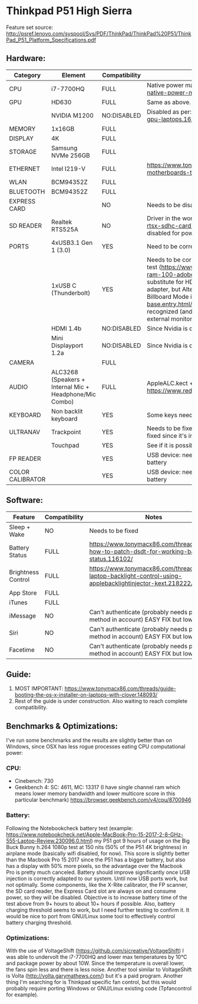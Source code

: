 # Thinkpad P51 High Sierra

Feature set source: http://psref.lenovo.com/syspool/Sys/PDF/ThinkPad/ThinkPad%20P51/ThinkPad_P51_Platform_Specifications.pdf

## Hardware:

| Category | Element | Compatibility | Notes |
| ------------- | ------------- | ------------- | ------------- | 
| CPU | i7-7700HQ | FULL | Native power management works correctly, as per: https://www.tonymacx86.com/threads/guide-native-power-management-for-laptops.175801/
| GPU | HD630 | FULL | Same as above. Full hardware acceleration.					
| | NVIDIA M1200 | NO:DISABLED | Disabled as per: https://www.tonymacx86.com/threads/guide-disabling-discrete-graphics-in-dual-gpu-laptops.163772/ |
| MEMORY | 1x16GB | FULL | |
| DISPLAY | 4K | FULL | |
| STORAGE | Samsung NVMe 256GB | FULL | |
| ETHERNET | Intel I219-V | FULL | https://www.tonymacx86.com/threads/intel-i219-ethernet-drivers-for-skylake-100-series-motherboards-testing.180995/ |
| WLAN | BCM94352Z | FULL | |
| BLUETOOTH | BCM94352Z | FULL | |
| EXPRESS CARD | | NO | Needs to be disabled for power consumption reasons through ACPI SSDT patches |
| SD READER | Realtek RTS525A | NO | Driver in the works https://www.insanelymac.com/forum/topic/321080-sineteks-driver-for-realtek-rtsx-sdhc-card-readers/, until the driver is 100% complete and bugfree this component will be disabled for power consumption reasons |
| PORTS | 4xUSB3.1 Gen 1 (3.0) | YES | Need to be correctly setup through USBInjectAll.kext + custom SSDT |
| | 1xUSB C (Thunderbolt) | YES | Needs to be correctly tested and setup as above. Thunderbolt could work but I don't have a device to test (https://www.tonymacx86.com/threads/guide-dell-xps-15-9560-4k-touch-1tb-ssd-32gb-ram-100-adobergb.224486/). USB type C should work as expected and objective is to make it a substitute for HDMI/Mini Displayport/VGA through adapters. I tested with one USB C to HDMI/VGA adapter, but Alternate Mode (necessary for HDMI/VGA) didn't start and IORegistryExplorer would show Billboard Mode instead https://www.silabs.com/community/mcu/8-bit/knowledge-base.entry.html/2016/09/26/what_s_the_role_ofb-FaDC; however, this means USB C is correctly recognized (and System Properties confirms this too), but I have to find a good adapter to confirm external monitors can work. |
| | HDMI 1.4b | NO:DISABLED | Since Nvidia is disabled, this port connected to it can't work |
| | Mini Displayport 1.2a | NO:DISABLED | Since Nvidia is disabled, this port connected to it can't work |
| CAMERA | | FULL | |
| AUDIO | ALC3268 (Speakers + Internal Mic + Headphone/Mic Combo) | FULL | AppleALC.kect + Layout #29 as per: https://www.reddit.com/r/hackintosh/comments/4e23w6/guide_native_audio_with_clover_applealckext/ |
| KEYBOARD | Non backlit keyboard | YES | Some keys need to be fixed/setup with SSDT patches, especially leds |
| ULTRANAV | Trackpoint | YES | Needs to be fixed: movement is not smooth (it's blocky/jumpy). Also, center trackpoint button should be fixed since it's imprecise. |
| | Touchpad | YES | See if it is possible to add more gestures |
| FP READER | | YES | USB device: needs to be disabled through USBInjectAll.kext + custom SSDT since not used to preserve battery |
| COLOR CALIBRATOR | | YES | USB device: needs to be disabled through USBInjectAll.kext + custom SSDT since not used to preserve battery |

## Software:

| Feature | Compatibility | Notes |
| ------------- | ------------- | ------------- |
| Sleep + Wake | NO | Needs to be fixed |
| Battery Status | FULL | https://www.tonymacx86.com/threads/guide-how-to-patch-dsdt-for-working-battery-status.116102/ |
| Brightness Control | FULL | https://www.tonymacx86.com/threads/guide-laptop-backlight-control-using-applebacklightinjector-kext.218222/ |
| App Store | FULL | |
| iTunes | FULL | |
| iMessage | NO | Can't authenticate (probably needs payment method in account) EASY FIX but low priority |
| Siri | NO | Can't authenticate (probably needs payment method in account) EASY FIX but low priority |
| Facetime | NO | Can't authenticate (probably needs payment method in account) EASY FIX but low priority |

## Guide:
1) MOST IMPORTANT: https://www.tonymacx86.com/threads/guide-booting-the-os-x-installer-on-laptops-with-clover.148093/
2) Rest of the guide is under construction. Also waiting to reach complete compatibility.

## Benchmarks & Optimizations:

I've run some benchmarks and the results are slightly better than on Windows, since OSX has less rogue processes eating CPU computational power:
### CPU:
- Cinebench: 730
- Geekbench 4: SC: 4611, MC: 13317 (I have single channel ram which means lower memory bandwidth and lower multicore score in this particular benchmark) https://browser.geekbench.com/v4/cpu/8700946

### Battery:
Following the Notebookcheck battery test (example: https://www.notebookcheck.net/Apple-MacBook-Pro-15-2017-2-8-GHz-555-Laptop-Review.230096.0.html) my P51 got 9 hours of usage on the Big Buck Bunny h.264 1080p test at 150 nits (50% of the P51 4K brightness) in airplane mode (basically wifi disabled, for now). This score is slightly better than the Macbook Pro 15 2017 since the P51 has a bigger battery, but also has a display with 50% more pixels, so the advantage over the Macbook Pro is pretty much canceled. Battery should improve significantly once USB injection is correctly adapted to our system. Until now USB ports work, but not optimally. Some components, like the X-Rite calibrator, the FP scanner, the SD card reader, the Express Card slot are always on and consume power, so they will be disabled. Objective is to increase battery time of the test above from 9+ hours to about 10+ hours if possible.
Also, battery charging threshold seems to work, but I need further testing to confirm it. It would be nice to port from GNU/Linux some tool to effectively control battery charging threshold.

### Optimizations:
With the use of VoltageShift (https://github.com/sicreative/VoltageShift) I was able to undervolt the i7-7700HQ and lower max temperatures by 10°C and package power by about 10W. Since the temperature is overall lower, the fans spin less and there is less noise. Another tool similar to VoltageShift is Volta (http://volta.garymathews.com/) but it's a paid program.
Another thing I'm searching for is Thinkpad specific fan control, but this would probably require porting Windows or GNU/Linux existing code (Tpfancontrol for example).

